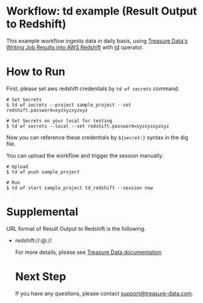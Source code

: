 # Workflow: td example (Result Output to Redshift)

This example workflow ingests data in daily basis, using [Treasure Data's Writing Job Results into AWS Redshift](https://docs.treasuredata.com/articles/result-into-redshift) with [td](http://docs.digdag.io/operators/td.html) operator.

# How to Run

First, please set aws redshift credentials by `td wf secrets` command.

    # Set Secrets
    $ td wf secrets --project sample_project --set redshift.password=xyzxyzxyzxyz

    # Set Secrets on your local for testing
    $ td wf secrets --local --set redshift.password=xyzxyzxyzxyz

Now you can reference these credentials by `${secret:}` syntax in the dig file.

You can upload the workflow and trigger the session manually.

    # Upload
    $ td wf push sample_project
    
    # Run
    $ td wf start sample_project td_redshift --session now
    
# Supplemental

URL format of Result Output to Redshift is the following.

- redshift://<username>:<password>@<hostname>:<port>/<database>/<table>

For more details, please see [Treasure Data documentation](https://docs.treasuredata.com/articles/result-into-redshift)

# Next Step

If you have any questions, please contact support@treasure-data.com.

